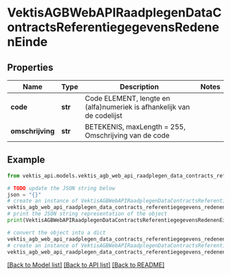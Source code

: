# VektisAGBWebAPIRaadplegenDataContractsReferentiegegevensRedenenEinde



## Properties

Name | Type | Description | Notes
------------ | ------------- | ------------- | -------------
**code** | **str** | Code ELEMENT, lengte en (alfa)numeriek is afhankelijk van de codelijst | 
**omschrijving** | **str** | BETEKENIS, maxLength &#x3D; 255, Omschrijving van de code | 

## Example

```python
from vektis_api.models.vektis_agb_web_api_raadplegen_data_contracts_referentiegegevens_redenen_einde import VektisAGBWebAPIRaadplegenDataContractsReferentiegegevensRedenenEinde

# TODO update the JSON string below
json = "{}"
# create an instance of VektisAGBWebAPIRaadplegenDataContractsReferentiegegevensRedenenEinde from a JSON string
vektis_agb_web_api_raadplegen_data_contracts_referentiegegevens_redenen_einde_instance = VektisAGBWebAPIRaadplegenDataContractsReferentiegegevensRedenenEinde.from_json(json)
# print the JSON string representation of the object
print(VektisAGBWebAPIRaadplegenDataContractsReferentiegegevensRedenenEinde.to_json())

# convert the object into a dict
vektis_agb_web_api_raadplegen_data_contracts_referentiegegevens_redenen_einde_dict = vektis_agb_web_api_raadplegen_data_contracts_referentiegegevens_redenen_einde_instance.to_dict()
# create an instance of VektisAGBWebAPIRaadplegenDataContractsReferentiegegevensRedenenEinde from a dict
vektis_agb_web_api_raadplegen_data_contracts_referentiegegevens_redenen_einde_from_dict = VektisAGBWebAPIRaadplegenDataContractsReferentiegegevensRedenenEinde.from_dict(vektis_agb_web_api_raadplegen_data_contracts_referentiegegevens_redenen_einde_dict)
```
[[Back to Model list]](../README.md#documentation-for-models) [[Back to API list]](../README.md#documentation-for-api-endpoints) [[Back to README]](../README.md)


